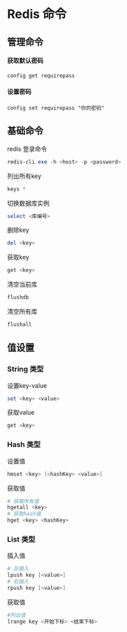 # Redis 命令

## 管理命令

#### 获取默认密码

```shell
config get requirepass
```

#### 设置密码

```shell
config set requirepass "你的密码"
```



## 基础命令

redis 登录命令

```powershell
redis-cli.exe -h <host> -p <password>
```

列出所有key

```powershell
keys *
```

切换数据库实例

```powershell
select <库编号>
```

删除key

```powershell
del <key>
```

获取key

```powershell
get <key>
```

清空当前库

```powershell
flushdb
```

清空所有库

```powershell
flushall
```

## 值设置

### String 类型

设置key-value

```powershell
set <key> <value>
```

获取value

```powershell
get <key>
```

### Hash 类型

设置值

``` powershell
hmset <key> [<hashKey> <value>]
```

获取值

```powershell
# 获取所有值
hgetall <key>
# 获取hash值
hget <key> <hashKey>
```

### List 类型

插入值

```powershell
# 左插入
lpush key [<value>] 
# 右插入
rpush key [<value>]
```

获取值

```powershell
#列出值
lrange key <开始下标> <结束下标>
```

